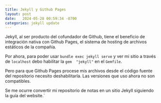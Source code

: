 ```yaml
---
title: Jekyll y Github Pages
layout: post
date:   2024-05-28 00:59:34 -0700
categories: jekyll update
---
```


Jekyll, al ser producto del cofundador de Github, tiene el 
beneficio de integración nativa con Github Pages, el sistema 
de hosting de archivos estáticos de la compañía.

Por ahora, para poder usar `bundle exec jekyll serve` y ver 
mi sitio a través de `localhost` debo habilitar la `gem 
"jekyll"` en el `Gemfile`.

Pero para que Github Pages procese mis archivos desde el 
código fuente del repositorio necesito deshabilitarla. Las 
versiones que uso ahora no son compatibles.

Se me ocurre convertir mi repositorio de notas en un sitio 
Jekyll siguiendo la guía del website.`
